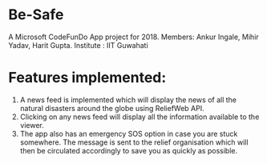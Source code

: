 # Be-Safe
A Microsoft CodeFunDo App project for 2018. Members: Ankur Ingale, Mihir Yadav, Harit Gupta.
Institute : IIT Guwahati

# Features implemented:
1. A news feed is implemented which will display the news of all the natural disasters around the globe using ReliefWeb API.
2. Clicking on any news feed  will display all the information available to the viewer.
3. The app also has an emergency SOS option in case you are stuck somewhere. The message is sent to the relief organisation which will then be circulated accordingly to save you as quickly as possible.
